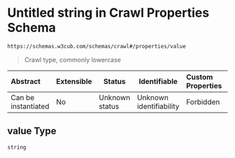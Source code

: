 # Untitled string in Crawl Properties Schema

```txt
https://schemas.w3cub.com/schemas/crawl#/properties/value
```




> Crawl type, commonly lowercase
>

| Abstract            | Extensible | Status         | Identifiable            | Custom Properties | Additional Properties | Access Restrictions | Defined In                                                                   |
| :------------------ | ---------- | -------------- | ----------------------- | :---------------- | --------------------- | ------------------- | ---------------------------------------------------------------------------- |
| Can be instantiated | No         | Unknown status | Unknown identifiability | Forbidden         | Allowed               | none                | [crawl.schema.json\*](../generated/crawl.schema.json "open original schema") |

## value Type

`string`
